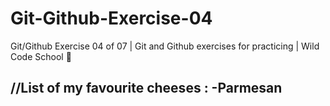 # Git-Github-Exercise-04
Git/Github Exercise 04 of 07 | Git and Github exercises for practicing | Wild Code School 🦁

//List of my favourite cheeses :
-Parmesan 
-

